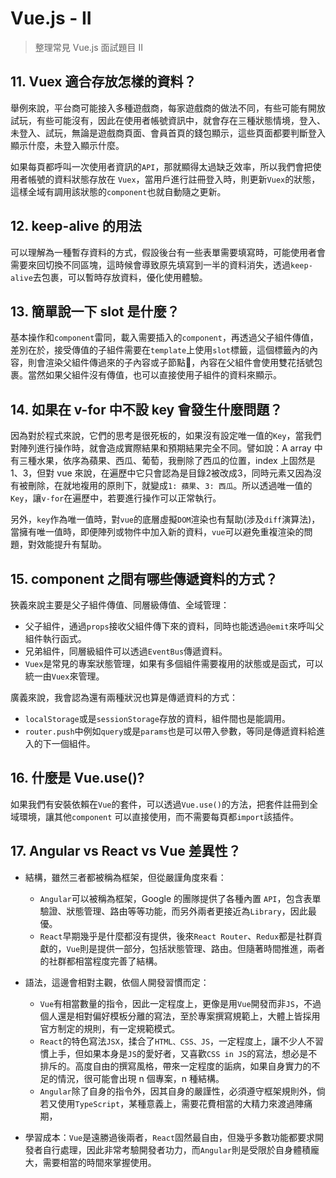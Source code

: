 # Vue.js - II

> 整理常見 Vue.js 面試題目 II

## 11. Vuex 適合存放怎樣的資料？
舉例來說，平台商可能接入多種遊戲商，每家遊戲商的做法不同，有些可能有開放試玩，有些可能沒有，因此在使用者帳號資訊中，就會存在三種狀態情境，登入、未登入、試玩，無論是遊戲商頁面、會員首頁的錢包顯示，這些頁面都要判斷登入顯示什麼，未登入顯示什麼。

如果每頁都呼叫一次使用者資訊的`API`，那就顯得太過缺乏效率，所以我們會把使用者帳號的資料狀態存放在 `Vuex`，當用戶進行註冊登入時，則更新`Vuex`的狀態，這樣全域有調用該狀態的`component`也就自動隨之更新。

## 12. keep-alive 的用法
可以理解為一種暫存資料的方式，假設後台有一些表單需要填寫時，可能使用者會需要來回切換不同區塊，這時候會導致原先填寫到一半的資料消失，透過`keep-alive`去包裹，可以暫時存放資料，優化使用體驗。

## 13. 簡單說一下 slot 是什麼？
基本操作和`component`雷同，載入需要插入的`component`，再透過父子組件傳值，差別在於，接受傳值的子組件需要在`template`上使用`slot`標籤，這個標籤內的內容，則會渲染父組件傳過來的子內容或子節點，內容在父組件會使用雙花括號包裹。當然如果父組件沒有傳值，也可以直接使用子組件的資料來顯示。

## 14. 如果在 v-for 中不設 key 會發生什麼問題？
因為對於程式來說，它們的思考是很死板的，如果沒有設定唯一值的`Key`，當我們對陣列進行操作時，就會造成實際結果和預期結果完全不同。譬如說：A array 中有三種水果，依序為蘋果、西瓜、葡萄，我刪除了西瓜的位置，index 上固然是 1、3，但對 vue 來說，在遍歷中它只會認為是目錄2被改成3，同時元素又因為沒有被刪除，在就地複用的原則下，就變成`1: 蘋果`、`3: 西瓜`。所以透過唯一值的`Key`，讓`v-for`在遍歷中，若要進行操作可以正常執行。

另外，`key`作為唯一值時，對`vue`的底層虛擬`DOM`渲染也有幫助(涉及`diff`演算法)，當擁有唯一值時，即便陣列或物件中加入新的資料，`vue`可以避免重複渲染的問題，對效能提升有幫助。

## 15. component 之間有哪些傳遞資料的方式？
狹義來說主要是父子組件傳值、同層級傳值、全域管理：
  - 父子組件，通過`props`接收父組件傳下來的資料，同時也能透過`@emit`來呼叫父組件執行函式。
  - 兄弟組件，同層級組件可以透過`EventBus`傳遞資料。
  - `Vuex`是常見的專案狀態管理，如果有多個組件需要複用的狀態或是函式，可以統一由`Vuex`來管理。

廣義來說，我會認為還有兩種狀況也算是傳遞資料的方式：
  - `localStorage`或是`sessionStorage`存放的資料，組件間也是能調用。
  - `router.push`中例如`query`或是`params`也是可以帶入參數，等同是傳遞資料給進入的下一個組件。

## 16. 什麼是 Vue.use()?
如果我們有安裝依賴在`Vue`的套件，可以透過`Vue.use()`的方法，把套件註冊到全域環境，讓其他`component` 可以直接使用，而不需要每頁都`import`該插件。

## 17. Angular vs React vs Vue 差異性？
- 結構，雖然三者都被稱為框架，但從嚴謹角度來看：
  - `Angular`可以被稱為框架，Google 的團隊提供了各種內置 `API`，包含表單驗證、狀態管理、路由等等功能，而另外兩者更接近為`Library`，因此最優。
  - `React`早期幾乎是什麼都沒有提供，後來`React Router`、`Redux`都是社群貢獻的，`Vue`則是提供一部分，包括狀態管理、路由。但隨著時間推進，兩者的社群都相當程度完善了結構。

- 語法，這邊會相對主觀，依個人開發習慣而定：
  - `Vue`有相當數量的指令，因此一定程度上，更像是用`Vue`開發而非`JS`，不過個人還是相對偏好模板分離的寫法，至於專案撰寫規範上，大體上皆採用官方制定的規則，有一定規範模式。
  - `React`的特色寫法`JSX`，揉合了`HTML、CSS、JS`，一定程度上，讓不少人不習慣上手，但如果本身是`JS`的愛好者，又喜歡`CSS in JS`的寫法，想必是不排斥的。高度自由的撰寫風格，帶來一定程度的詬病，如果自身實力的不足的情況，很可能會出現 n 個專案，n 種結構。
  - `Angular`除了自身的指令外，因其自身的嚴謹性，必須遵守框架規則外，倘若又使用`TypeScript`，某種意義上，需要花費相當的大精力來渡過陣痛期，

- 學習成本：`Vue`是遠勝過後兩者，`React`固然最自由，但幾乎多數功能都要求開發者自行處理，因此非常考驗開發者功力，而`Angular`則是受限於自身體積龐大，需要相當的時間來掌握使用。


